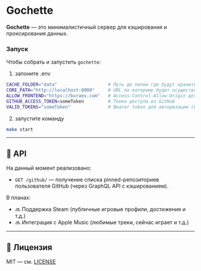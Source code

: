 # Gochette

**Gochette** — это минималистичный сервер для кэширования и проксирования данных.

### Запуск

Чтобы собрать и запустить `gochette`:

1. запоните .env

```bash
CACHE_FOLDER="data"                   # Путь до папки где будут храниться данные 
CORE_PATH="http://localhost:8000"     # URL по которому будет осуществляться доступ к api
ALLOW_FRONTEND="https://buraev.com"   # Access-Control-Allow-Origin для CORS (используйте * для всех)
GITHUB_ACCESS_TOKEN=someToken         # Токен доступа из GitHub 
VALID_TOKENS="someToken"              # Bearer token для авторизации (будет добавлен позже)
```

2. запустите команду
```bash
make start
```

---

## 📡 API

На данный момент реализовано:

- `GET /github/` — получение списка pinned-репозиториев пользователя GitHub (через GraphQL API с кэшированием).

В планах:

- 🔜 Поддержка Steam (публичные игровые профили, достижения и т.д.)
- 🔜 Интеграция с Apple Music (любимые треки, сейчас играет и т.д.)

---

## 📄 Лицензия

MIT — см. [LICENSE](./LICENSE)
